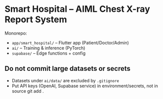 # Smart Hospital – AIML Chest X-ray Report System

Monorepo:
- `app/smart_hospital/` – Flutter app (Patient/Doctor/Admin)
- `ai/` – Training & inference (PyTorch)
- `supabase/` – Edge functions + config

## Do not commit large datasets or secrets
- Datasets under `ai/data/` are excluded by `.gitignore`
- Put API keys (OpenAI, Supabase service) in environment/secrets, not in source
git add .
